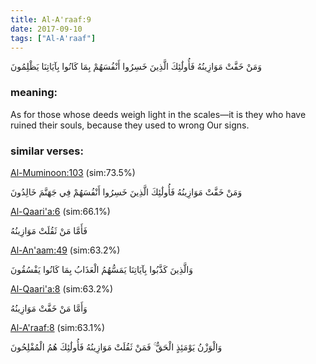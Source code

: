 ```yaml
---
title: Al-A'raaf:9
date: 2017-09-10
tags: ["Al-A'raaf"]
---
```

وَمَنْ خَفَّتْ مَوَازِينُهُ فَأُولَٰئِكَ الَّذِينَ خَسِرُوا أَنْفُسَهُمْ بِمَا كَانُوا بِآيَاتِنَا يَظْلِمُونَ
### meaning: 
As for those whose deeds weigh light in the scales—it is they who have ruined their souls, because they used to wrong Our signs.
### similar verses: 

[Al-Muminoon:103](/23/103) (sim:73.5%)

وَمَنْ خَفَّتْ مَوَازِينُهُ فَأُولَٰئِكَ الَّذِينَ خَسِرُوا أَنْفُسَهُمْ فِي جَهَنَّمَ خَالِدُونَ

[Al-Qaari'a:6](/101/6) (sim:66.1%)

فَأَمَّا مَنْ ثَقُلَتْ مَوَازِينُهُ

[Al-An'aam:49](/6/49) (sim:63.2%)

وَالَّذِينَ كَذَّبُوا بِآيَاتِنَا يَمَسُّهُمُ الْعَذَابُ بِمَا كَانُوا يَفْسُقُونَ

[Al-Qaari'a:8](/101/8) (sim:63.2%)

وَأَمَّا مَنْ خَفَّتْ مَوَازِينُهُ

[Al-A'raaf:8](/7/8) (sim:63.1%)

وَالْوَزْنُ يَوْمَئِذٍ الْحَقُّ ۚ فَمَنْ ثَقُلَتْ مَوَازِينُهُ فَأُولَٰئِكَ هُمُ الْمُفْلِحُونَ
